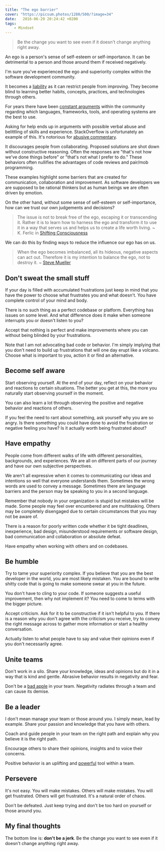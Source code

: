 ```yaml
---
title: "The ego barrier"
cover: "https://picsum.photos/1280/500/?image=34"
date:   2016-06-29 20:24:42 +0200
tags: 
    - Mindset 
---
```


> Be the change you want to see even if it doesn't change anything right away.

An ego is a person's sense of self-esteem or self-importance. It can be
detrimental to a person and those around them if received negatively.

I'm sure you've experienced the ego and superiority complex within the
software development community.

It becomes a
[liability](https://www.willmcgugan.com/blog/tech/post/on-ego-and-software-development/)
as it can restrict people from improving. They become blind to learning better
habits, concepts, practices, and technologies through others.

For years there have been [constant arguments](https://dzone.com/articles/developer-ego)
within the community regarding which languages, frameworks, tools, and
operating systems are the best to use.

Asking for help ends up in arguments with possible verbal abuse and belittling
of skills and experience. StackOverflow is unfortunately an example of this.
It's notorious for
[abusive commentary](https://sammaye.wordpress.com/2014/04/24/why-i-am-a-little-annoyed-with-stackoverflow-currently/).

It discourages people from collaborating. Proposed solutions are shot down
without constructive reasoning. Often the responses are "that's not how we've
done things before" or "that's not what I prefer to do." These behaviors often
nullifies the advantages of code reviews and pair/mob programming.

These examples highlight some barriers that are created for communication,
collaboration and improvement. As software developers we are supposed to be
rational thinkers but as human beings we are often driven by emotion.

On the other hand, without some sense of self-esteem or self-importance,
how can we trust our own judgements and decisions?

> The issue is not to break free of the ego, escaping it or transcending it.
  Rather it is to learn how to harness the ego and transform it to use it in a
  way that serves us and helps us to create a life worth living.
  ~ K. Ferlic in [Shifting Consciousness](http://ryuc.info/creativespirituality/shifting_consciousness.htm)

We can do this by finding ways to reduce the influence our ego has on us.

> When the ego becomes imbalanced, all its hideous, negative aspects can act out.
  Therefore it is my intention to balance the ego, not to destroy it.
  ~ [Steve Mueller](http://sumo.ly/bMCD)

## Don't sweat the small stuff
If your day is filled with accumulated frustrations just keep in mind that you
have the power to choose what frustrates you and what doesn't. You have
complete control of your mind and body.

There is no such thing as a perfect codebase or platform.
Everything has issues on some level. And what difference does it make when
someone interrupts you or doesn't listen to you?

Accept that nothing is perfect and make improvements where you can without being
blinded by your frustrations.

Note that I am not advocating bad code or behavior. I'm simply implying that you
don't need to build up frustrations that will one day erupt like a volcano.
Choose what is important to you, action it or find an alternative.

## Become self aware
Start observing yourself. At the end of your day, reflect on your behavior and
reactions to certain situations. The better you get at this, the more you
naturally start observing yourself in the moment.

You can also learn a lot through observing the positive and negative behavior
and reactions of others.

If you feel the need to rant about something, ask yourself why you are so angry.
Is there something you could have done to avoid the frustration or
negative feeling you have? Is it actually worth being frustrated about?

## Have empathy
People come from different walks of life with different personalities,
backgrounds, and experiences. We are all on different parts of our journey
and have our own subjective perspectives.

We aren't all expressive when it comes to communicating our ideas and intentions
so well that everyone understands them. Sometimes the wrong words are used to
convey a message. Sometimes there are language barriers and the person may be
speaking to you in a second language.

Remember that nobody in your organization is stupid but mistakes will be made.
Some people may feel over encumbered and are multitasking. Others may be
completely disengaged due to certain circumstances that you may not be aware
of.

There is a reason for poorly written code whether it be tight deadlines,
inexperience, bad design, misunderstood requirements or software design,
bad communication and collaboration or absolute defeat.

Have empathy when working with others and on codebases.

## Be humble
Try to tame your superiority complex. If you believe that you are the best
developer in the world, you are most likely mistaken. You are bound to
write shitty code that is going to make someone swear at you in the future.

You don't have to cling to your code. If someone suggests a useful improvement,
then why not implement it? You need to come to terms with the bigger picture.

Accept criticism. Ask for it to be constructive if it isn't helpful to you.
If there is a reason why you don't agree with the criticism you receive, try
to convey the right message across to gather more information or start a healthy
conversation.

Actually listen to what people have to say and value their opinions even if
you don't necessarily agree.

## Unite teams
Don't work in a silo. Share your knowledge, ideas and opinions but do it in a
way that is kind and gentle. Abrasive behavior results in negativity and fear.

Don't be a [bad apple](https://blog.codinghorror.com/the-bad-apple-group-poison/)
in your team. Negativity radiates through a team and can cause its demise.

## Be a leader
I don't mean manage your team or those around you. I simply mean, lead by
example. Share your passion and knowledge that you have with others.

Coach and guide people in your team on the right path and explain why you
believe it is the right path.

Encourage others to share their opinions, insights and to voice their concerns.

Positive behavior is an uplifting and [powerful](/blog/reignite-the-passion/)
tool within a team.

## Persevere
It's not easy. You will make mistakes. Others will make mistakes. You will get
frustrated. Others will get frustrated. It's a natural order of chaos.

Don't be defeated. Just keep trying and don't be too hard on yourself or those
around you.

## My final thoughts
The bottom line is: **don't be a jerk**. Be the change you want to see
even if it doesn't change anything right away.
